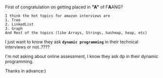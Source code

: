 First of congratulation on getting placed in **"A"** of F**A**ANG?

```
I think the hot topics for amazon interviews are
1. Tree
2. LinkedList
3. Graph
And Rest of the topics (like Arrays, Strings, hashmap, heap, etc)

```

I just want to know they ask **`dynamic programming`** in their technical interviews or not..????

I'm not asking about online assessment, I know they ask dp in their dynamic programming.


Thanks in advance:)